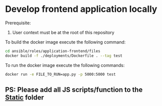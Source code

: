 # Develop frontend application locally

Prerequisite:

1. User context must be at the root of this repository

To build the docker image execute the following command:

``` bash
cd ansible/roles/application-frontend/files
docker build -f ./deployments/Dockerfile . --tag test
```

To run the docker image execute the following commands:

```bash
docker run -e FILE_TO_RUN=app.py -p 5000:5000 test
```

## PS: Please add all JS scripts/function to the [Static](ansible/roles/application-frontend/files/frontend-app/app/script) folder
